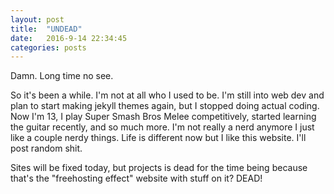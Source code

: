 ```yaml
---
layout: post
title:  "UNDEAD"
date:   2016-9-14 22:34:45
categories: posts
---
```

Damn. Long time no see.

So it's been a while. I'm not at all who I used to be. I'm still into web dev and plan to start making jekyll themes again, but
I stopped doing actual coding. Now I'm 13, I play Super Smash Bros Melee competitively, started learning the guitar recently, and so
much more. I'm not really a nerd anymore I just like a couple nerdy things. Life is different now but I like this website. I'll
post random shit.

Sites will be fixed today, but projects is dead for the time being because that's the "freehosting effect" website with stuff on it?
DEAD!
